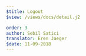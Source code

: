 ```yaml
---
$title: Logout
$view: /views/docs/detail.j2

order: 3
author: Sebil Satici
translator: Eren Jaeger
$date: 11-09-2018
---
```

